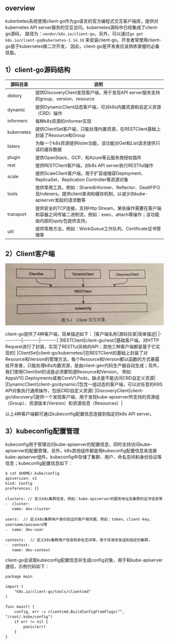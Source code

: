 overview
----
kuberbetes系统使用client-go作为go语言的官方编程式交互客户端库，提供对kubernetes API server服务的交互访问。kubernetes源码中已经集成了client-go源码，
路径为：`vendor/k8s.io/client-go`，另外，可以通过`go get k8s.io/client-go@kubernetes-1.14.10` 来安装client-go。开发者常使用client-go基于kubernetes做二次开发，
因此，client-go是开发者应该熟练掌握的必备技能。

1）client-go源码结构
----
|源码目录|说明|
|--------|----|
|distory |提供DiscoveryClient发现客户端，用于发现API server服务支持的group、version、resource|
|dynamic |提供DynamicClient动态客户端，可对k8s内置资源和自定义资源（CRD）操作|
|informers|每种k8s资源的informer实现|
|kubernetes|提供ClientSet客户端，只能处理内置资源，在RESTClient基础上封装了Resource和Group|
|listers |为每一个k8s资源提供lister功能，该功能对Get和List请求提供只读的缓存数据|
|plugin  |提供OpenStack、GCP、和Azure等云服务商授权插件|
|rest    |提供RESTClient客户端，对k8s API server执行RESTful操作|
|scale   |提供ScaleClient客户端，用于扩容或缩容Deployment、ReplicaSet、Replication Controller等资源对象|
|tools   |提供常用工具，例如：SharedInformer、Reflector、DealtFIFO及Indexers。提供client查询和缓存机制，以减少向kube-apiserver发起的请求数等|
|transport|提供安全的TCP连接，支持Http Stream，某些操作需要在客户端和容器之间传输二进制流，例如：exec、attach等操作；该功能由内部的spdy包提供支持。|
|util    |提供常用方法，例如：WorkQueue工作队列、Certificate证书管理等|

2）Client客户端
----
![client交互对象](https://github.com/wmy-one/k8sStudy.gihub.io/blob/master/client-go%E6%BA%90%E7%A0%81%E5%88%86%E6%9E%90/%E7%AC%AC%E4%B8%80%E8%8A%82%EF%BC%9Aclient-go%E5%AE%A2%E6%88%B7%E7%AB%AF/client%E4%BA%A4%E4%BA%92%E5%AF%B9%E8%B1%A1.png)

client-go提供了4种客户端，简单描述如下：
|客户端名称|源码目录|简单描述|
|---------|--------|--------|
|RESTClient|client-go/rest/|基础客户端，对HTTP Request进行了封装，实现了RESTful风格的API；其他三种客户端都是基于它实现的|
|ClientSet|client-go/kubernetes/|在RESTClient的基础上封装了对Resource和Version的管理方法，每个Resource和Version都以函数的方式暴露给开发者，只能处理k8s内置资源，是由client-gen代码生产器自动生成；另外，我们使用ClientSet的话是必须要知道Resource和Version， 例如AppsV1().Deployments或者CoreV1.Pods，缺点是不能访问CRD自定义资源|
|DynamicClient|client-go/dynamic/|包含一组动态的客户端，可以对任意的K8S API对象执行通用操作，包括CRD自定义资源|
|DiscoveryClient|client-go/discovery/|提供一个发现客户端，用于发现kube-apiserver所支持的资源组（Group）、资源版本(Version）和资源信息（Resources）|

以上4种客户端都可通过kubeconfig配置信息连接到指定的k8s API server。

3）kubeconfig配置管理
----
kubeconfig用于管理访问kube-apiserver的配置信息，同时支持访问kube-apiserver的配置管理，另外，k8s其他组件都是用kubeconfig配置信息来连接kube-apiserver组件。kubeconfig中存储了集群、用户、命名空间和身份验证等信息；kubeconfig配置信息如下：
```
$ cat $HOME/.kube/config
apiversion: v1
kind: Config
preferences: {}

clusters: // 定义k8s集群信息，例如：kube-apiserver的服务地址及集群的证书信息等
-  cluster:
   name: dev-cluster
   
users:  // 定义k8s集群用户身份验证的客户端凭据，例如：token、client-key、username/password等
-  name: dev-user

contexts:  // 定义k8s集群用户信息和命名空间等，用于将请求发送到指定的集群。
-  context:
   name: dev-context
```
client-go会读取kubeconfig配置信息并生成config对象，用于和kube-apiserver通信，示例代码如下：
```
package main

import (
    "k8s.io/client-go/tools/clientcmd"
)

func main() {
    config, err := clientcmd.BuildConfigFromFlags("", "/root/.kube/config")
    if err != nil {
        panic(err)
    }
}
```
